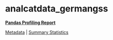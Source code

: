 # analcatdata_germangss

[**Pandas Profiling Report**](https://epistasislab.github.io/penn-ml-benchmarks/profile/analcatdata_germangss.html)

[Metadata](metadata.yaml) | [Summary Statistics](summary_stats.csv)

